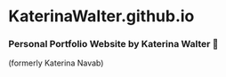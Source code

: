 # KaterinaWalter.github.io
### Personal Portfolio Website by Katerina Walter 💜
(formerly Katerina Navab)
